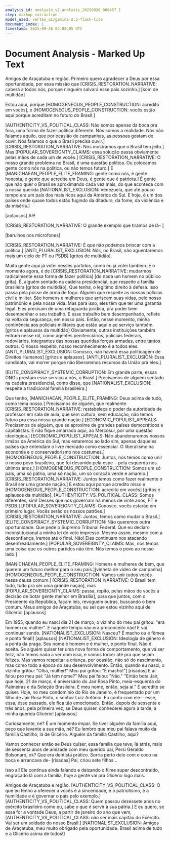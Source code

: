```yaml
---
analysis_id: analysis_v2_analysis_20250926_000457_1
step: markup_extraction
model_used: vertex_ai/gemini-2.5-flash-lite
document_index: 1
timestamp: 2025-09-26 04:08:05 UTC
---
```


# Document Analysis - Marked Up Text

Amigos de Araçatuba e região. Primeiro quero agradecer a Deus por essa oportunidade, por essa missão que [CRISIS_RESTORATION_NARRATIVE: caberá a todos nós, porque ninguém salvará esse país sozinho.] [som de multidão]

Estou aqui, porque [HOMOGENEOUS_PEOPLE_CONSTRUCTION: acredito em vocês], e [HOMOGENEOUS_PEOPLE_CONSTRUCTION: vocês estão aqui porque acreditam no futuro do Brasil.] 

[AUTHENTICITY_VS_POLITICAL_CLASS: Não somos apenas da boca pra fora, uma forma de fazer política diferente. Nós somos a realidade. Nós não falamos aquilo, que por ocasião de campanhas, as pessoas gostam de ouvir. Nós falamos o que o Brasil precisa ouvir.] [CRISIS_RESTORATION_NARRATIVE: Nós mostramos que o Brasil tem jeito.] Mas [POPULAR_SOVEREIGNTY_CLAIMS: essa solução passa obviamente pelas mãos de cada um de vocês.] [CRISIS_RESTORATION_NARRATIVE: O nosso grande problema no Brasil, é uma questão política. Ou colocamos gente como nós na política, ou não temos futuro.] E [MANICHAEAN_PEOPLE_ELITE_FRAMING: gente como nós, é gente honesta, é gente que acredita em Deus, é gente que é patriota.] É gente que não quer o Brasil se aproximando cada vez mais, do que acontece com a nossa querida [NATIONALIST_EXCLUSION: Venezuela, que até pouco tempo era um país dos mais ricos aqui da América do Sul. E hoje, é um dos países onde quase todos estão fugindo da ditadura, da fome, da violência e da miséria.] 

[aplausos] Aê!

[CRISIS_RESTORATION_NARRATIVE: O grande exemplo que tiramos de lá- ]

[barulhos nos microfones]

[CRISIS_RESTORATION_NARRATIVE: É que não podemos brincar com a política.] [ANTI_PLURALIST_EXCLUSION: Nós, no Brasil, não aguentaremos mais um ciclo de PT ou PSDB] [gritos de multidão]. 

Muita gente aqui já votei nesses partidos, como eu já votei também. E o momento agora, é de [CRISIS_RESTORATION_NARRATIVE: mudarmos radicalmente essa forma de fazer política] [do nada um homem no público grita]. É, alguém sentado na cadeira presidencial, que respeite a família brasileira [gritos de multidão]. Que tenha, o legítimo direito à defesa. Isso passa pela posse de arma de fogo. Alguém que respeite as nossas polícias civil e militar. São homens e mulheres que arriscam suas vidas, pelo nosso patrimônio e pela nossa vida. Mas para isso, eles têm que ter uma garantia legal. Eles precisam de uma retaguarda jurídica, pra poder bem desempenhar o seu trabalho. E esse trabalho bem desempenhado, reflete na volta da segurança, em nosso país. Então, nesse momento, minha continência aos policiais militares que estão aqui e ao serviço também. [gritos e aplausos da multidão] Obviamente, outras instituições também entram nesse rol, como agentes penitenciários, policiais federais, rodoviários, integrantes das nossas queridas forças armadas, entre tantos outros. O nosso respeito, nosso reconhecimento é a todos eles. [ANTI_PLURALIST_EXCLUSION: Conosco, não haverá essa politicagem de Direitos Humanos] [gritos e aplausos]. [ANTI_PLURALIST_EXCLUSION: Essa candidata, vai morrer porque não liberaremos recursos da União pra eles.] 

[ELITE_CONSPIRACY_SYSTEMIC_CORRUPTION: Em grande parte, essas ONGs prestam esse serviço a nós, o Brasil.] Precisamos de alguém sentado na cadeira presidencial, como disse, que [NATIONALIST_EXCLUSION: respeite a tradicional família brasileira.]

Que tenho, [MANICHAEAN_PEOPLE_ELITE_FRAMING: Deus acima de tudo, como lema nosso.] Precisamos de alguém, que realmente [CRISIS_RESTORATION_NARRATIVE: restabeleça o poder da autoridade de professor em sala de aula, que sem cultura, sem educação, não temos futuro pra essa nossa grande nação.] [ECONOMIC_POPULIST_APPEALS: Precisamos de alguém, que se aproxime de grandes países democráticos e capitalistas. E não fique amarrado aqui, ao Mercosul, por uma questão ideológica.] [ECONOMIC_POPULIST_APPEALS: Não abandonaremos nossos irmãos da América do Sul, mas estaremos ao lado sim, apenas daqueles países que entendam o livre mercado como essencial. O liberalismo na economia e o conservadorismo nos costumes.] [HOMOGENEOUS_PEOPLE_CONSTRUCTION: Juntos, nós temos como unir o nosso povo brasileiro, que foi desunido pela espe-- pela esquerda nos últimos anos.] [HOMOGENEOUS_PEOPLE_CONSTRUCTION: Somos um só país, uma só pátria, uma só nação, um só coração verde e amarelo.] [CRISIS_RESTORATION_NARRATIVE: Juntos temos como fazer realmente o Brasil ser uma grande nação.] E estou aqui porque acredito nisso e [HOMOGENEOUS_PEOPLE_CONSTRUCTION: acredito em vocês] [gritos e aplausos da multidão]. [AUTHENTICITY_VS_POLITICAL_CLASS: Somos diferentes, sim! Desses que nos governam há menos de vinte anos, PT e PSDB.] [POPULAR_SOVEREIGNTY_CLAIMS: Conosco, vocês estarão em primeiro lugar. Vocês serão os nossos patrões.] [CRISIS_RESTORATION_NARRATIVE: Juntos, temos como mudar o Brasil.] [ELITE_CONSPIRACY_SYSTEMIC_CORRUPTION: Não queremos outra oportunidade. Que pede o Supremo Tribunal Federal. Que eu declaro inconstitucional a minha lei do voto impresso. Mesmo assim, mesmo com a desconfiança, iremos até o final. Não! Eles continuam nos atacando desenfreadamente.] [POPULAR_SOVEREIGNTY_CLAIMS: Mas, nós temos uma coisa que os outros partidos não têm. Nós temos o povo ao nosso lado.] 

[MANICHAEAN_PEOPLE_ELITE_FRAMING: Homens e mulheres de bem, que querem um futuro melhor para o seu país.][vinheta de vídeo de campanha] [HOMOGENEOUS_PEOPLE_CONSTRUCTION: Vamos unir todos vocês nessa causa comum.] [CRISIS_RESTORATION_NARRATIVE: O Brasil tem tudo, tudo pra ser uma grande nação], mas [POPULAR_SOVEREIGNTY_CLAIMS: passa, repito, pelas mãos de vocês a decisão de botar gente melhor em Brasília], para que juntos, com o Presidente da República, façam leis, revoguem outras, buscando o bem comum. Meus amigos de Araçatuba, eu sei que estou vizinho aqui de Glicério! [aplausos]

Em 1955, quando eu nasci dia 21 de março, o vizinho do meu pai gritou: "era homem ou mulher". E naquele tempo não era preconceito não! E vai continuar sendo. [NATIONALIST_EXCLUSION: Nasceu? É macho ou é fêmea e ponto final!] [aplausos] [NATIONALIST_EXCLUSION: Ideologia de gênero é a ponta da praga. Seu nome é homem e é mulher, e ponto final. Não é aceita. Se alguém quiser ter uma nova forma de comportamento, que vá ser feliz, não temos nada a ver com isso, e vamos torcer até pra que sejam felizes. Mas vamos respeitar a criança, por ocasião, não só do nascimento, mas como todo a época do seu desenvolvimento. Então, quando eu nasci, o vizinho gritou: "Olha, mulher!" Meu pai gritou: "É macho!"] [risadas] E aí falou pro meu pai: "Já tem nome?" Meu pai falou: "Não." "Então bota Jair, que hoje, 21 de março, é aniversário do Jair Rosa Pinto, meia-esquerda do Palmeiras e da Seleção Brasileira. E meu nome, então, seja aí." E acredite se quiser. Hoje, no meu condomínio do Rio de Janeiro, é frequentado por um filho de Jair Rosa Pinto, o senhor Luiz Antônio. Eu conto com ele-- esse, essa, esse passado, ele fica tão emocionado. Então, depois de sessenta e três anos, pela primeira vez, se Deus quiser, conhecerei agora à tarde, a minha querida Glicério! [aplausos]

Curiosamente, né? É um momento ímpar. Se tiver alguém da família aqui, peço que levante a sua mão, né? Eu lembro que meu pai falava muito da família Castilho, lá de Glicério. Alguém da família Castilho, aqui?

Vamos conhecer então se Deus quiser, essa família que teve, lá atrás, mais de sessenta anos de amizade com meu querido pai, Persi Geraldo Bolsonaro, ok? Que era dentista prático. Sorria perto dele com o coco na boca e arrancava de- [risadas] Pai, criou sete filhos...

Isso aí! Ele continua ainda falando e deixando o filme super descontraído, engraçado lá com a família, hoje a gente vai pra Glicério logo mais.

Amigos de Araçatuba e região. [AUTHENTICITY_VS_POLITICAL_CLASS: O que eu tenho a oferecer a vocês é a sinceridade, é o patriotismo, é a humildade e é governar o país pelo exemplo.] [AUTHENTICITY_VS_POLITICAL_CLASS: Quem passou dezessete anos no exército brasileiro como eu, sabe o que é servir à sua pátria.] E eu quero, se essa for a vontade Deus, a partir de janeiro do ano que vem, [AUTHENTICITY_VS_POLITICAL_CLASS: não ser mais capitão do Exército. Vai ser um soldado do nosso Brasil.] [NATIONALIST_EXCLUSION: Amigos de Araçatuba, meu muito obrigado pela oportunidade. Brasil acima de tudo e a Glicério acima de todos!]